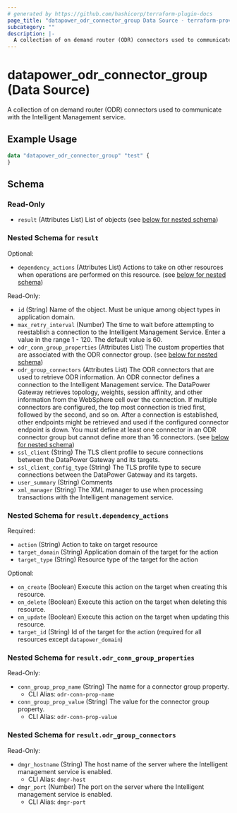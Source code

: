 ```yaml
---
# generated by https://github.com/hashicorp/terraform-plugin-docs
page_title: "datapower_odr_connector_group Data Source - terraform-provider-datapower"
subcategory: ""
description: |-
  A collection of on demand router (ODR) connectors used to communicate with the Intelligent Management service.
---
```


# datapower_odr_connector_group (Data Source)

A collection of on demand router (ODR) connectors used to communicate with the Intelligent Management service.

## Example Usage

```terraform
data "datapower_odr_connector_group" "test" {
}
```

<!-- schema generated by tfplugindocs -->
## Schema

### Read-Only

- `result` (Attributes List) List of objects (see [below for nested schema](#nestedatt--result))

<a id="nestedatt--result"></a>
### Nested Schema for `result`

Optional:

- `dependency_actions` (Attributes List) Actions to take on other resources when operations are performed on this resource. (see [below for nested schema](#nestedatt--result--dependency_actions))

Read-Only:

- `id` (String) Name of the object. Must be unique among object types in application domain.
- `max_retry_interval` (Number) The time to wait before attempting to reestablish a connection to the Intelligent Management Service. Enter a value in the range 1 - 120. The default value is 60.
- `odr_conn_group_properties` (Attributes List) The custom properties that are associated with the ODR connector group. (see [below for nested schema](#nestedatt--result--odr_conn_group_properties))
- `odr_group_connectors` (Attributes List) The ODR connectors that are used to retrieve ODR information. An ODR connector defines a connection to the Intelligent Management service. The DataPower Gateway retrieves topology, weights, session affinity, and other information from the WebSphere cell over the connection. If multiple connectors are configured, the top most connection is tried first, followed by the second, and so on. After a connection is established, other endpoints might be retrieved and used if the configured connector endpoint is down. You must define at least one connector in an ODR connector group but cannot define more than 16 connectors. (see [below for nested schema](#nestedatt--result--odr_group_connectors))
- `ssl_client` (String) The TLS client profile to secure connections between the DataPower Gateway and its targets.
- `ssl_client_config_type` (String) The TLS profile type to secure connections between the DataPower Gateway and its targets.
- `user_summary` (String) Comments
- `xml_manager` (String) The XML manager to use when processing transactions with the Intelligent management service.

<a id="nestedatt--result--dependency_actions"></a>
### Nested Schema for `result.dependency_actions`

Required:

- `action` (String) Action to take on target resource
- `target_domain` (String) Application domain of the target for the action
- `target_type` (String) Resource type of the target for the action

Optional:

- `on_create` (Boolean) Execute this action on the target when creating this resource.
- `on_delete` (Boolean) Execute this action on the target when deleting this resource.
- `on_update` (Boolean) Execute this action on the target when updating this resource.
- `target_id` (String) Id of the target for the action (required for all resources except `datapower_domain`)


<a id="nestedatt--result--odr_conn_group_properties"></a>
### Nested Schema for `result.odr_conn_group_properties`

Read-Only:

- `conn_group_prop_name` (String) The name for a connector group property.
  - CLI Alias: `odr-conn-prop-name`
- `conn_group_prop_value` (String) The value for the connector group property.
  - CLI Alias: `odr-conn-prop-value`


<a id="nestedatt--result--odr_group_connectors"></a>
### Nested Schema for `result.odr_group_connectors`

Read-Only:

- `dmgr_hostname` (String) The host name of the server where the Intelligent management service is enabled.
  - CLI Alias: `dmgr-host`
- `dmgr_port` (Number) The port on the server where the Intelligent management service is enabled.
  - CLI Alias: `dmgr-port`
